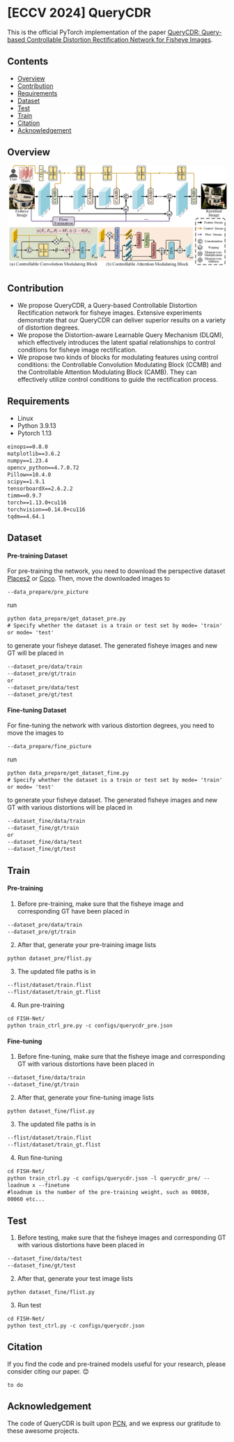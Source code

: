 # [ECCV 2024] QueryCDR
This is the official PyTorch implementation of the paper [QueryCDR: Query-based Controllable Distortion Rectification Network for Fisheye Images](https://).

## Contents
- [Overview](#overview)
- [Contribution](#contribution)
- [Requirements](#requirements)
- [Dataset](#dataset)
- [Test](#test)
- [Train](#train)
- [Citation](#citation)
- [Acknowledgement](#acknowledgement)

## Overview
![overview](fig/overview.png)

## Contribution
* We propose QueryCDR, a Query-based Controllable Distortion Rectification network for fisheye images. Extensive experiments demonstrate that our QueryCDR can deliver superior results on a variety of distortion degrees.
* We propose the Distortion-aware Learnable Query Mechanism (DLQM), which effectively introduces the latent spatial relationships to control conditions for fisheye image rectification.
* We propose two kinds of blocks for modulating features using control conditions: the Controllable Convolution Modulating Block (CCMB) and the Controllable Attention Modulating Block (CAMB). They can effectively utilize control conditions to guide the rectification process.

## Requirements
- Linux
- Python 3.9.13
- Pytorch 1.13

```
einops==0.8.0
matplotlib==3.6.2
numpy==1.23.4
opencv_python==4.7.0.72
Pillow==10.4.0
scipy==1.9.1
tensorboardX==2.6.2.2
timm==0.9.7
torch==1.13.0+cu116
torchvision==0.14.0+cu116
tqdm==4.64.1
```

## Dataset
#### Pre-training Dataset

For pre-training the network,  you need to download the perspective dataset [Places2](http://places2.csail.mit.edu/download.html) or [Coco](https://cocodataset.org/). Then, move the downloaded images to

```
--data_prepare/pre_picture
```
run
```
python data_prepare/get_dataset_pre.py
# Specify whether the dataset is a train or test set by mode= 'train' or mode= 'test'
```
to generate your fisheye dataset. The generated fisheye images and new GT will be placed in 

```
--dataset_pre/data/train 
--dataset_pre/gt/train  
or 
--dataset_pre/data/test
--dataset_pre/gt/test
```

#### Fine-tuning Dataset

For fine-tuning the network with various distortion degrees, you need to move the images to

```
--data_prepare/fine_picture
```

run

```
python data_prepare/get_dataset_fine.py
# Specify whether the dataset is a train or test set by mode= 'train' or mode= 'test'
```

to generate your fisheye dataset. The generated fisheye images and new GT with various distortions will be placed in 

```
--dataset_fine/data/train 
--dataset_fine/gt/train  
or 
--dataset_fine/data/test
--dataset_fine/gt/test
```

## Train
#### Pre-training

1. Before pre-training, make sure that the fisheye image and corresponding GT have been placed in

```
--dataset_pre/data/train
--dataset_pre/gt/train
```

2. After that, generate your pre-training image lists

```
python dataset_pre/flist.py
```

3. The updated file paths is in

```
--flist/dataset/train.flist 
--flist/dataset/train_gt.flist 
```

4. Run pre-training

```
cd FISH-Net/
python train_ctrl_pre.py -c configs/querycdr_pre.json
```
#### Fine-tuning

1. Before fine-tuning, make sure that the fisheye image and corresponding GT with various distortions have been placed in

```
--dataset_fine/data/train
--dataset_fine/gt/train
```

2. After that, generate your fine-tuning image lists

```
python dataset_fine/flist.py
```

3. The updated file paths is in

```
--flist/dataset/train.flist 
--flist/dataset/train_gt.flist 
```

4. Run fine-tuning

```
cd FISH-Net/
python train_ctrl.py -c configs/querycdr.json -l querycdr_pre/ --loadnum x --finetune
#loadnum is the number of the pre-training weight, such as 00030, 00060 etc...
```

## Test

1. Before testing, make sure that the fisheye images and corresponding GT with various distortions have been placed in

```
--dataset_fine/data/test
--dataset_fine/gt/test
```

2. After that, generate your test image lists

```
python dataset_fine/flist.py
```

3. Run test

```
cd FISH-Net/
python test_ctrl.py -c configs/querycdr.json
```

## Citation

If you find the code and pre-trained models useful for your research, please consider citing our paper. :blush:
```
to do
```

## Acknowledgement
The code of QueryCDR is built upon [PCN](https://github.com/uof1745-cmd/PCN), and we express our gratitude to these awesome projects.
